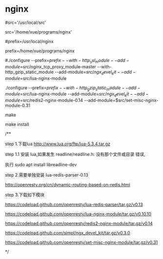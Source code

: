 # nginx

#src='/usr/local/src'

src='/home/xue/programs/nginx'

#prefix=/usr/local/nginx

prefix=/home/xue/programs/nginx

#./configure --prefix=$prefix  --with-http_ssl_module --add-module=$src/nginx_tcp_proxy_module-master --with-http_gzip_static_module --add-module=$src/ngx_devel_kit  --add-module=$src/lua-nginx-module

./configure --prefix=$prefix --with-http_gzip_static_module --add-module=$src/lua-nginx-module --add-module=$src/ngx_devel_kit --add-module=$src/redis2-nginx-module-0.14 --add-module=$src/set-misc-nginx-module-0.31                              


make

make install

/**

step 1.下载lua
http://www.lua.org/ftp/lua-5.3.4.tar.gz

step 1.1 安装 lua,如果发生 readline/readline.h: 没有那个文件或目录 错误,

执行  sudo apt install libreadline-dev


step 2.需要单独安装 lua-redis-parser-0.13

http://openresty.org/cn/dynamic-routing-based-on-redis.html

step 3.下载如下模块

https://codeload.github.com/openresty/lua-redis-parser/tar.gz/v0.13

https://codeload.github.com/openresty/lua-nginx-module/tar.gz/v0.10.10

https://codeload.github.com/openresty/redis2-nginx-module/tar.gz/v0.14

https://codeload.github.com/simpl/ngx_devel_kit/tar.gz/v0.3.0

https://codeload.github.com/openresty/set-misc-nginx-module/tar.gz/v0.31

*/
